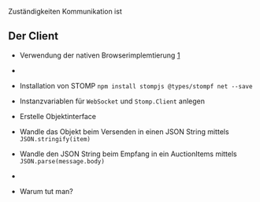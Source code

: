 Zuständigkeiten Kommunikation ist 

## Der Client
- Verwendung der nativen Browserimplemtierung [1]
- 
- Installation von STOMP 
`npm install stompjs @types/stompf net --save`

- Instanzvariablen für `WebSocket` und `Stomp.Client` anlegen
- Erstelle Objektinterface
- Wandle das Objekt beim Versenden in einen JSON String mittels `JSON.stringify(item)`
- Wandle den JSON String beim Empfang in ein AuctionItems mittels `JSON.parse(message.body)`
  
- 

- Warum tut man?

[1]: [](https://stackoverflow.com/questions/2002120/citing-the-author-of-a-blockquote-using-markdown-syntax)